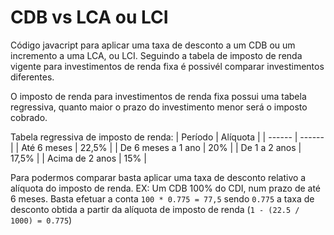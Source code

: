 # CDB vs LCA ou LCI
Código javacript para aplicar uma taxa de desconto a um CDB ou um incremento a uma LCA, ou LCI.
Seguindo a tabela de imposto de renda vigente para investimentos de renda fixa é possivél comparar investimentos diferentes.

O imposto de renda para investimentos de renda fixa possui uma tabela regressiva, quanto maior o prazo do investimento menor será o imposto cobrado.

Tabela regressiva de imposto de renda:
| Período | Alíquota |
| ------ | ------ |
| Até 6 meses | 22,5% |
| De 6 meses a 1 ano | 20% |
| De 1 a 2 anos | 17,5% |
| Acima de 2 anos | 15% |

Para podermos comparar basta aplicar uma taxa de desconto relativo a alíquota do imposto de renda.
EX: Um CDB 100% do CDI, num prazo de até 6 meses. Basta efetuar a conta `100 * 0.775 = 77,5` sendo `0.775` a taxa de desconto obtida a partir da alíquota de imposto de renda (`1 - (22.5 / 1000) = 0.775`)
